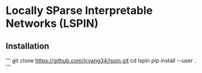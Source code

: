 # Locally SParse Interpretable Networks (LSPIN) 

 
## Installation

'''
git clone https://github.com/jcyang34/lspin.git
cd lspin
pip install --user .
'''
